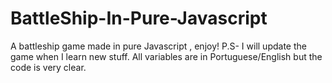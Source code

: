 # BattleShip-In-Pure-Javascript
A battleship game made in pure Javascript , enjoy! P.S- I will update the game when I learn new stuff.
All variables are in Portuguese/English but the code is very clear.


